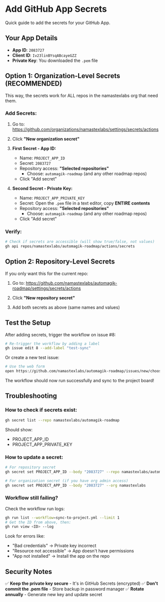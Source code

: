# Add GitHub App Secrets

Quick guide to add the secrets for your GitHub App.

## Your App Details

- **App ID**: `2083727`
- **Client ID**: `Iv23linBYsqABcayeGZZ`
- **Private Key**: You downloaded the `.pem` file

## Option 1: Organization-Level Secrets (RECOMMENDED)

This way, the secrets work for ALL repos in the namastexlabs org that need them.

### Add Secrets:

1. Go to: https://github.com/organizations/namastexlabs/settings/secrets/actions

2. Click **"New organization secret"**

3. **First Secret - App ID:**
   - Name: `PROJECT_APP_ID`
   - Secret: `2083727`
   - Repository access: **"Selected repositories"**
     - Choose: `automagik-roadmap` (and any other roadmap repos)
   - Click "Add secret"

4. **Second Secret - Private Key:**
   - Name: `PROJECT_APP_PRIVATE_KEY`
   - Secret: Open the `.pem` file in a text editor, copy **ENTIRE contents**
   - Repository access: **"Selected repositories"**
     - Choose: `automagik-roadmap` (and any other roadmap repos)
   - Click "Add secret"

### Verify:

```bash
# Check if secrets are accessible (will show true/false, not values)
gh api repos/namastexlabs/automagik-roadmap/actions/secrets
```

## Option 2: Repository-Level Secrets

If you only want this for the current repo:

1. Go to: https://github.com/namastexlabs/automagik-roadmap/settings/secrets/actions

2. Click **"New repository secret"**

3. Add both secrets as above (same names and values)

## Test the Setup

After adding secrets, trigger the workflow on issue #8:

```bash
# Re-trigger the workflow by adding a label
gh issue edit 8 --add-label "test-sync"
```

Or create a new test issue:

```bash
# Use the web form
open https://github.com/namastexlabs/automagik-roadmap/issues/new/choose
```

The workflow should now run successfully and sync to the project board!

## Troubleshooting

### How to check if secrets exist:

```bash
gh secret list --repo namastexlabs/automagik-roadmap
```

Should show:
- PROJECT_APP_ID
- PROJECT_APP_PRIVATE_KEY

### How to update a secret:

```bash
# For repository secret
gh secret set PROJECT_APP_ID --body "2083727" --repo namastexlabs/automagik-roadmap

# For organization secret (if you have org admin access)
gh secret set PROJECT_APP_ID --body "2083727" --org namastexlabs
```

### Workflow still failing?

Check the workflow run logs:
```bash
gh run list --workflow=sync-to-project.yml --limit 1
# Get the ID from above, then:
gh run view <ID> --log
```

Look for errors like:
- "Bad credentials" → Private key incorrect
- "Resource not accessible" → App doesn't have permissions
- "App not installed" → Install the app on the repo

## Security Notes

✅ **Keep the private key secure** - It's in GitHub Secrets (encrypted)
✅ **Don't commit the .pem file** - Store backup in password manager
✅ **Rotate annually** - Generate new key and update secret
